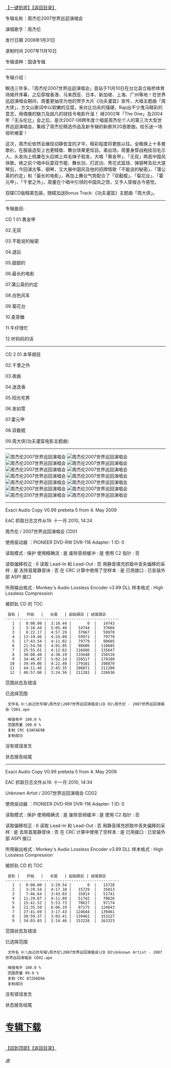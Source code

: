[【一键到底】](#底)[【返回目录】](/README.md)

专辑名称：周杰伦2007世界巡迴演唱会

演唱歌手：周杰伦

发行日期	2008年1月31日

录制时间	2007年11月10日

专辑语种：国语专辑

------------
专辑介绍：

睽违三年多，「周杰伦2007世界巡迴演唱会」首站于11月10日在台北县立板桥体育场揭开序幕，之后穿梭香港、马来西亚、日本、新加坡、上海、广州等地！在世界巡迴演唱会期间，周董更抽空为他的贺岁大片《功夫灌篮》宣传，大唱主题曲「周大侠」，方文山歌词中以软嫩的豆腐，来对比功夫的强硬，Rap出不少鬼马精彩的意念，用偶像的魅力及超凡的球技令电影升温！ 
继2002年「The One」及2004年「无与伦比」会之后，是次2007-08跨年度个唱是周杰伦个人的第三次大型世界巡迴演唱会，集结了周杰伦精选作品及新专辑的新歌共20首歌曲，给乐迷一场视听飨宴！ 

这次，周杰伦依然会展现动静皆宜的才华，精彩程度将更胜以往。全晚换上十多套歌衫，在服装造型上也更精致、舞台效果更炫目。甫出场，周董身穿战袍挂羽毛示人，头发向上梳兼在头后绑上鸡毛掸子假发，大唱「黄金甲」、「无双」两首中国风快歌。继之前个唱中玩耍双节棍、舞长剑、打武功、秀花式篮球、弹钢琴及拉大提琴后，今回演古筝、钢琴，又大展中国风及他的招牌情歌「不能说的秘密」、「蒲公英的约定」和「最长的电影」，再加上舞台气势配合了「双截棍」、「菊花台」、「霍元甲」、「千里之外」，周董在个唱中引领的中国风之馀，又予人穿梭古今感觉。 

双碟CD版精美包装，随碟加送Bonus Track∶《功夫灌篮》主题曲「周大侠」。

------------
专辑曲目: 

CD 1
01.黄金甲

02.无双

03.不能说的秘密

04.退后

05.甜甜的

06.最长的电影

07.蒲公英的约定

08.白色风车

09.菊花台

10.麦芽糖

11.牛仔很忙

12.听妈妈的话

------------
CD 2
01.本草纲目

02.千里之外

03.夜曲

04.迷迭香

05.阳光宅男

06.发如雪

07.霍元甲

08.双截棍

09.周大侠(功夫灌篮电影主题曲) 

------------
![周杰伦2007世界巡回演唱会]( https://www.nsaimg.com/2020/04/19/37e2155716c20.jpg  "周杰伦2007世界巡回演唱会的介绍")
![周杰伦2007世界巡回演唱会]( https://www.nsaimg.com/2020/04/19/b9ac7e1de96c7.jpg  "周杰伦2007世界巡回演唱会的介绍")
![周杰伦2007世界巡回演唱会]( https://www.nsaimg.com/2020/04/19/4b9e651ed0c45.jpg  "周杰伦2007世界巡回演唱会的介绍")
![周杰伦2007世界巡回演唱会]( https://www.nsaimg.com/2020/04/19/ad7b5d80538cb.jpg  "周杰伦2007世界巡回演唱会的介绍")
![周杰伦2007世界巡回演唱会]( https://www.nsaimg.com/2020/04/19/7e2d6ad28f56c.jpg  "周杰伦2007世界巡回演唱会的介绍")
![周杰伦2007世界巡回演唱会]( https://www.nsaimg.com/2020/04/19/d90c60c4c9b5e.jpg  "周杰伦2007世界巡回演唱会的介绍")
![周杰伦2007世界巡回演唱会]( https://www.nsaimg.com/2020/04/19/499f32493739e.jpg  "周杰伦2007世界巡回演唱会的介绍")
![周杰伦2007世界巡回演唱会]( https://www.nsaimg.com/2020/04/19/c26ade18032fc.jpg  "周杰伦2007世界巡回演唱会的介绍")
![周杰伦2007世界巡回演唱会]( https://www.nsaimg.com/2020/04/19/820ce1c65fe0d.jpg  "周杰伦2007世界巡回演唱会的介绍")
![周杰伦2007世界巡回演唱会]( https://www.nsaimg.com/2020/04/19/6add26e3b104f.jpg  "周杰伦2007世界巡回演唱会的介绍")
![周杰伦2007世界巡回演唱会]( https://www.nsaimg.com/2020/04/19/faa24639b22f0.jpg  "周杰伦2007世界巡回演唱会的介绍")
![周杰伦2007世界巡回演唱会]( https://www.nsaimg.com/2020/04/19/d4d5a16ad47dd.jpg  "周杰伦2007世界巡回演唱会的介绍")
![周杰伦2007世界巡回演唱会]( https://www.nsaimg.com/2020/04/19/bc1703aca3029.jpg  "周杰伦2007世界巡回演唱会的介绍")
![周杰伦2007世界巡回演唱会]( https://www.nsaimg.com/2020/04/19/d28a7b75de679.jpg  "周杰伦2007世界巡回演唱会的介绍")

------------
Exact Audio Copy V0.99 prebeta 5 from 4. May 2009

EAC 抓取日志文件从19. 十一月 2010, 14:24

周杰伦 / 2007世界巡回演唱会 CD01

使用驱动器  ：PIONEER DVD-RW  DVR-116   Adapter: 1  ID: 0

读取模式     : 保护
使用精确流   : 是
废除音频缓冲 : 是
使用 C2 指针 : 否

读取偏移校正                   : 6
读取 Lead-In 和 Lead-Out       : 否
用静音填充抓取中丢失偏移的采样 : 是
去除首尾静音块                 : 否
在 CRC 计算中使用了空样本      : 是
已用接口                       : 已安装外部 ASPI 接口

所用输出格式 : Monkey's Audio Lossless Encoder v3.99 DLL
样本格式     : High Lossless Compression


被抓轨 CD 的 TOC

     音轨 |   开始   |   长度   | 起始扇区 | 结尾扇区 
    --------------------------------------------------
       1  |  0:00.00 |  3:16.44 |       0  |   14743  
       2  |  3:16.44 |  5:05.48 |   14744  |   37666  
       3  |  8:22.17 |  4:57.29 |   37667  |   59970  
       4  | 13:19.46 |  4:24.08 |   59971  |   79778  
       5  | 17:43.54 |  4:11.02 |   79779  |   98605  
       6  | 21:54.56 |  4:01.05 |   98606  |  116685  
       7  | 25:55.61 |  4:12.62 |  116686  |  135647  
       8  | 30:08.48 |  4:38.19 |  135648  |  156516  
       9  | 34:46.67 |  5:02.14 |  156517  |  179180  
      10  | 39:49.06 |  4:22.40 |  179181  |  198870  
      11  | 44:11.46 |  2:45.35 |  198871  |  211280  
      12  | 46:57.06 |  3:24.56 |  211281  |  226636  


范围状态及错误

已选择范围

     文件名 H:\自己的专辑\周杰伦\2007世界巡回演唱会\CD 01\周杰伦 - 2007世界巡回演唱会 CD01.ape

     峰值电平 100.0 %
     范围质量 100.0 %
     复制 CRC 63AFAE9B
     复制成功

没有错误发生

状态报告结尾

------------
Exact Audio Copy V0.99 prebeta 5 from 4. May 2009

EAC 抓取日志文件从19. 十一月 2010, 14:34

Unknown Artist / 2007世界巡回演唱会 CD02

使用驱动器  ：PIONEER DVD-RW  DVR-116   Adapter: 1  ID: 0

读取模式     : 保护
使用精确流   : 是
废除音频缓冲 : 是
使用 C2 指针 : 否

读取偏移校正                   : 6
读取 Lead-In 和 Lead-Out       : 否
用静音填充抓取中丢失偏移的采样 : 是
去除首尾静音块                 : 否
在 CRC 计算中使用了空样本      : 是
已用接口                       : 已安装外部 ASPI 接口

所用输出格式 : Monkey's Audio Lossless Encoder v3.99 DLL
样本格式     : High Lossless Compression


被抓轨 CD 的 TOC

     音轨 |   开始   |   长度   | 起始扇区 | 结尾扇区 
    --------------------------------------------------
       1  |  0:00.00 |  3:29.54 |       0  |   15728  
       2  |  3:29.54 |  4:17.10 |   15729  |   35013  
       3  |  7:46.64 |  3:43.03 |   35014  |   51741  
       4  | 11:29.67 |  4:11.60 |   51742  |   70626  
       5  | 15:41.52 |  5:53.73 |   70627  |   97174  
       6  | 21:35.50 |  6:06.19 |   97175  |  124643  
       7  | 27:41.69 |  3:17.43 |  124644  |  139461  
       8  | 30:59.37 |  3:03.41 |  139462  |  153227  
       9  | 34:03.03 |  2:14.46 |  153228  |  163323  


范围状态及错误

已选择范围

     文件名 H:\自己的专辑\周杰伦\2007世界巡回演唱会\CD 02\Unknown Artist - 2007世界巡回演唱会 CD02.ape

     峰值电平 100.0 %
     范围质量 99.9 %
     复制 CRC 87266D9A
     复制成功

没有错误发生

状态报告结尾

# [专辑下载]( https://474b.com/file/25713053-438128196)
<br>[【回到顶部】](#readme)[【返回目录】](/README.md)
###### 底

